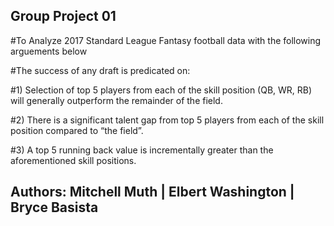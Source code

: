 ## __Group Project 01__

#To Analyze 2017 Standard League Fantasy football data with the following arguements below

#The success of any draft is predicated on:

#1) Selection of top 5 players from each of the skill position (QB, WR, RB) will generally outperform the remainder of the field.

#2) There is a significant talent gap from top 5 players from each of the skill position compared to “the field”.

#3) A top 5 running back value is incrementally greater than the aforementioned skill positions.

## __Authors__: Mitchell Muth | Elbert Washington | Bryce Basista
